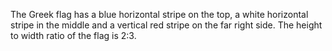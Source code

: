 The Greek flag has a blue horizontal stripe on the top, a white horizontal stripe in the middle and a vertical red stripe on the far right side. The height to width ratio of the flag is 2:3.